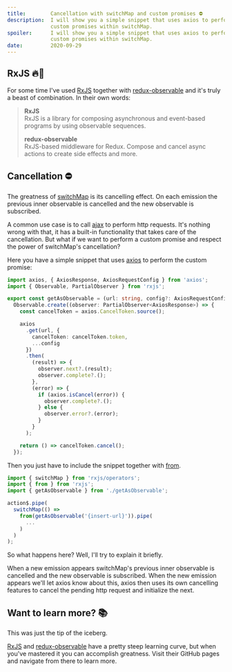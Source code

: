 ```yaml
---
title:        Cancellation with switchMap and custom promises ⛔
description:  I will show you a simple snippet that uses axios to perform
              custom promises within switchMap.
spoiler:      I will show you a simple snippet that uses axios to perform
              custom promises within switchMap.
date:         2020-09-29
---
```


## RxJS 🔥🚒

For some time I've used [RxJS](https://github.com/ReactiveX/rxjs) together
with [redux-observable](https://github.com/redux-observable/redux-observable)
and it's truly a beast of combination. In their own words:

> **RxJS**  
> RxJS is a library for composing asynchronous and event-based programs by
> using observable sequences.
> 
>  **redux-observable**  
> RxJS-based middleware for Redux. Compose and cancel async actions to create
> side effects and more.

## Cancellation ⛔

The greatness of [switchMap](https://rxjs.dev/api/operators/switchMap) is its
cancelling effect. On each emission the previous inner observable is cancelled
and the new observable is subscribed.

A common use case is to call [ajax](https://rxjs-dev.firebaseapp.com/api/ajax/ajax)
to perform http requests. It's nothing wrong with that, it has a built-in functionality
that takes care of the cancellation. But what if we want to perform a custom promise
and respect the power of switchMap's cancellation?

Here you have a simple snippet that uses [axios](https://github.com/axios/axios)
to perform the custom promise:

```ts
import axios, { AxiosResponse, AxiosRequestConfig } from 'axios';
import { Observable, PartialObserver } from 'rxjs';

export const getAsObservable = (url: string, config?: AxiosRequestConfig) =>
  Observable.create((observer: PartialObserver<AxiosResponse>) => {
    const cancelToken = axios.CancelToken.source();

    axios
      .get(url, {
        cancelToken: cancelToken.token,
        ...config
      })
      .then(
        (result) => {
          observer.next?.(result);
          observer.complete?.();
        },
        (error) => {
          if (axios.isCancel(error)) {
            observer.complete?.();
          } else {
            observer.error?.(error);
          }
        }
      );

    return () => cancelToken.cancel();
  });
```

Then you just have to include the snippet together with
[from](https://rxjs.dev/api/index/function/from).

```ts
import { switchMap } from 'rxjs/operators';
import { from } from 'rxjs';
import { getAsObservable } from './getAsObservable';

action$.pipe(
  switchMap(() =>
    from(getAsObservable('{insert-url}')).pipe(
      ...
    )
  )
);
```

So what happens here? Well, I'll try to explain it briefly.

When a new emission appears switchMap's previous inner observable is
cancelled and the new observable is subscribed. When the new emission
appears we'll let axios know about this, axios then uses its own cancelling
features to cancel the pending http request and initialize the next.

## Want to learn more? 📚

This was just the tip of the iceberg.

[RxJS](https://github.com/ReactiveX/rxjs) and
[redux-observable](https://github.com/redux-observable/redux-observable)
have a pretty steep learning curve, but when you've mastered it you can
accomplish greatness. Visit their GitHub pages and navigate from there
to learn more.
